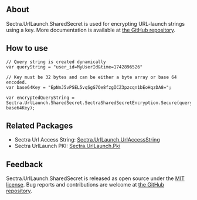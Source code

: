 ## About

Sectra.UrlLaunch.SharedSecret is used for encrypting URL-launch strings using a key. More documentation is available at [the GitHub repository](https://github.com/sectra-medical/SectraUrlLaunchSdk).

## How to use

```
// Query string is created dynamically
var queryString = "user_id=MyUserId&time=1742896526"

// Key must be 32 bytes and can be either a byte array or base 64 encoded.
var base64Key = "EpNnJ5vPSEL5vqSgG7Oe8fzgICZ3pzcqn1bEoHqzDA8=";

var encryptedQueryString = Sectra.UrlLaunch.SharedSecret.SectraSharedSecretEncryption.Secure(queryString, base64Key);
```

## Related Packages

* Sectra Url Access String: [Sectra.UrlLaunch.UrlAccessString](https://www.nuget.org/packages/Sectra.UrlLaunch.UrlAccessString/)
* Sectra UrlLaunch PKI: [Sectra.UrlLaunch.Pki](https://www.nuget.org/packages/Sectra.UrlLaunch.Pki/)

## Feedback

Sectra.UrlLaunch.SharedSecret is released as open source under the [MIT license](https://github.com/sectra-medical/SectraUrlLaunchSdk/blob/main/LICENSE). Bug reports and contributions are welcome at [the GitHub repository](https://github.com/sectra-medical/SectraUrlLaunchSdk).
